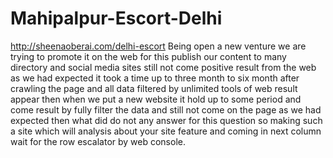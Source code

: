 # Mahipalpur-Escort-Delhi
http://sheenaoberai.com/delhi-escort Being open a new venture we are trying to promote it on the web for this publish our content to many directory and social media sites still not come positive result from the web as we had expected it took a time up to three month to six month after crawling the page and all data filtered by unlimited tools of web result appear then when we put a new website it hold up to some period and come result by fully filter the data and still not come on the page as we had expected then what did do not any answer for this question so making such a site which will analysis about your site feature and coming in next column wait for the row escalator by web console.  
